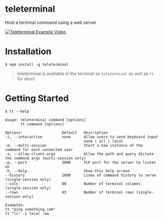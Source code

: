 # teleterminal

Host a terminal command using a web server

[![Teleterminal Example Video](https://i.imgur.com/J7APEvS.png)](https://www.youtube.com/watch?v=cco1U_89R8M)

# Installation

```
$ npm install -g teleterminal
```
> teleterminal is available in the terminal as `teleterminal` as well as `tt` for short.

# Getting Started

```
$ tt --help

Usage: teleterminal command [options]
       tt command [options]

Options:                  Default   Description
-i, --interactive         none      Allow users to send keyboard input
                                    none | all | local
-m, --multi-session                 Start a new instance of the command for each connected user
-a, --allow-client-args             Allow the path and query dictate the command args (multi-session only)
-p, --port                3000      TCP port for the server to listen on
-h, --help                          Show this help screen
--history                 1000      Lines of command history to serve (single-session only)
--cols                    80        Number of terminal columns (single-session only)
--rows                    43        Number of terminal rows (single-session only)

Examples:
tt "ping something.com"
tt "ls" -i local -ma
```
